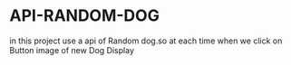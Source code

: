 # API-RANDOM-DOG
in this project use a api of Random dog.so at each time when we click on Button image of new Dog Display
